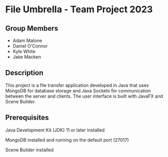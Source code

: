 # File Umbrella - Team Project 2023
## Group Members
- Adam Malone
- Daniel O'Connor
- Kyle White
- Jake Macken

## Description
This project is a file transfer application developed in Java that uses MongoDB for database storage and Java Sockets for communication between the server and clients. The user interface is built with JavaFX and Scene Builder.

## Prerequisites
Java Development Kit (JDK) 11 or later installed

MongoDB installed and running on the default port (27017)

Scene Builder installed
